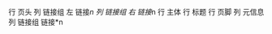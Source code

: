 行 页头
    列 链接组 左
        链接*n
    列 链接组 右
        链接*n
行 主体
    行 标题
行 页脚
    列 元信息
    列 链接组
        链接*n